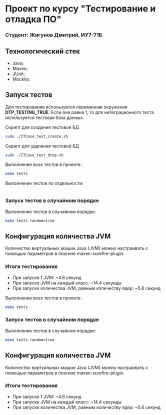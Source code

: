 # Проект по курсу "Тестирование и отладка ПО"

### Студент: Жигунов Дмитрий, ИУ7-71Б

## Технологический стек

- Java;
- Maven;
- JUnit;
- Mockito.

## Запуск тестов

Для тестирования используется переменная окружения **DTP_TESTING_TRUE**. Если она равна 1, то для интеграционного теста используется тестовая база данных.

Скрипт для создания тестовой БД

```bash
sudo ./ITCase_test_create.sh
```

Скрипт для удаления тестовой БД

```bash
sudo ./ITCase_test_drop.sh
```

Выполнение всех тестов в проекте:

```bash
make tests
```

Выполнение тестов по отдельности:

```bash

```

### Запуск тестов в случайном порядке

Выполнение тестов в случайном порядке:

```bash
make tests random=true
```

## Конфигурация количества JVM

Количество виртуальных машин Java (JVM) можно настраивать с помощью параметров в плагине maven-surefire-plugin.

### Итоги тестирования

- При запуске 1 JVM: ~4.6 секунд
- При запуске JVM на каждый класс: ~14.4 секунды
- При запуске количества JVM, равным количеству ядер: ~5.6 секунд

Выполнение всех тестов в проекте:

```bash
make tests
```

### Запуск тестов в случайном порядке

Выполнение тестов в случайном порядке:

```bash
make tests random=true
```

## Конфигурация количества JVM

Количество виртуальных машин Java (JVM) можно настраивать с помощью параметров в плагине maven-surefire-plugin.

### Итоги тестирования

- При запуске 1 JVM: ~4.6 секунд
- При запуске JVM на каждый класс: ~14.4 секунды
- При запуске количества JVM, равным количеству ядер: ~5.6 секунд
